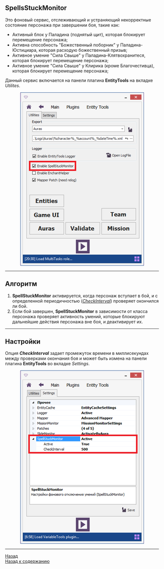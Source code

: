 ## **SpellsStuckMonitor**

Это фоновый сервис, отслеживающий и устраняющий некорректные состояние персонажа при завершении боя, такие как:
- Активный блок у Паладина (поднятый щит), которая блокирует перемещение персонажа;
- Активна способность "Божественный поборник" у Паладина-Юстициара, которая расходую божественный призыв;
- Активное умение "Сила Свыше" у Паладина-Клятвохранитеся, которая блокирует перемещение персонажа;
- Активное умение "Сила Свыше" у Клирика (кроме Благочестивца), которая блокирует перемещение персонажа;

Данный сервис включается на панели плагина **EntityTools** на вкладке *Utilites*.

<p align="center"><img src="img/Panel-Main-SpellStuckMonitor.png"></p>

---

## **Алгоритм**

1. **SpellStuckMonitor** активируется, когда персонаж вступает в бой, и с определенной периодичностью ([*CheckInterval*](#ref-CheckInterval)) проверяет окончился ли бой.  
2. Если бой завершен, **SpellStuckMonitor** в зависимости от класса персонажа проверяет активность умений, которые блокируют дальнейшие действия персонажа вне боя, и деактивирует их.

---

## **Настройки**

<a name ="ref-CheckInterval"></a>Опция ***CheckInterval*** задает промежуток времени в миллисекундах между проверками окончания боя и может быть измена на панели плагина **EntityTools** во вкладке *Settings*.

<p align="center"><img src="img/Panel-Settings-SpellStuckMonitor.png"></p>

---

<a href="javascript:history.back()">Назад</a>  
[Назад к содержанию](../index.md)